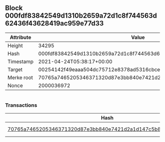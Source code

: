 ## Block 000fdf83842549d1310b2659a72d1c8f744563d62436f43628419ac959e77d33

Attribute | Value
--- | ---
Height | 34295
Hash | 000fdf83842549d1310b2659a72d1c8f744563d62436f43628419ac959e77d33
Timestamp | 2021-04-24T05:38:17+00:00
Target | 00254142f49eaaa504dc75712e8378ad5316cbcead634704b3734b6271167cc4
Merke root | 70765a7465205346371320d87e3bb840e7421d2a1d147c5b801e76b4ce16a364
Nonce | 2000036972

```

```

### Transactions

Hash | Amount
--- | ---
[70765a7465205346371320d87e3bb840e7421d2a1d147c5b801e76b4ce16a364](70765a7465205346371320d87e3bb840e7421d2a1d147c5b801e76b4ce16a364.md) | 10.00000000 SKEPTI 
